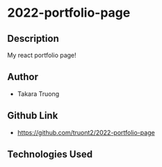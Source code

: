 # 2022-portfolio-page
## Description
My react portfolio page!
## Author 
- Takara Truong

## Github Link

* https://github.com/truont2/2022-portfolio-page


## Technologies Used